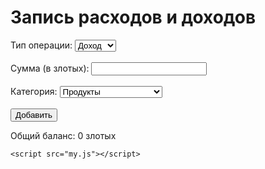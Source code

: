 <!DOCTYPE html>
<html lang="en">
  <head>
    <meta charset="UTF-8" />
    <meta name="viewport" content="width=device-width, initial-scale=1.0" />
    <title>Запись расходов и доходов</title>
    <link rel="stylesheet" href="my.css" />
  </head>
  <body>
    <div class="container">
      <h1>Запись расходов и доходов</h1>
      <form id="transactionForm">
        <label for="type">Тип операции:</label>
        <select id="type">
          <option value="income">Доход</option>
          <option value="expense">Расход</option></select
        ><br /><br />
        <label for="amount">Сумма (в злотых):</label>
        <input type="number" id="amount" required /><br /><br />
        <label for="category">Категория:</label>
        <select id="category">
          <option value="Продукты">Продукты</option>
          <option value="Дорога">Дорога</option>
          <option value="Развлечение">Развлечение</option>
          <option value="Здоровье">Здоровье</option>
          <option value="Пополнение телефона">Пополнение телефона</option>
          <option value="Семья">Семья</option>
          <option value="Спорт">Спорт</option>
          <option value="Подарки">Подарки</option>
          <option value="Дом">Дом</option>
          <option value="Образование">Образование</option>
          <option value="Другое">Другое</option></select
        ><br /><br />
        <button type="submit">Добавить</button>
      </form>
      <div id="transactions"></div>
      <div id="balance">
        Общий баланс: <span id="totalBalance">0</span> злотых
      </div>
    </div>

    <script src="my.js"></script>
  </body>
</html>
